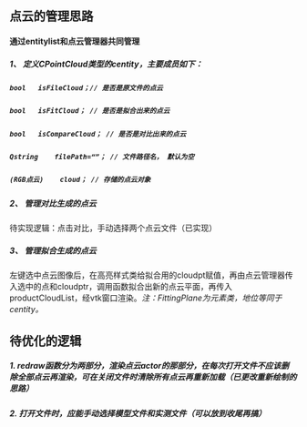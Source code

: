 ## 点云的管理思路

#### 通过entitylist和点云管理器共同管理

##### 1、 定义CPointCloud类型的centity，主要成员如下：

##### 		`bool	isFileCloud；// 是否是原文件的点云`

##### 		`bool	isFitCloud； // 是否是拟合出来的点云`

##### 		`bool	isCompareCloud； // 是否是对比出来的点云`

##### 		`Qstring	filePath=“”； // 文件路径名， 默认为空`

##### 		`(RGB点云)	cloud； // 存储的点云对象`

##### 2、 管理对比生成的点云

待实现逻辑：点击对比，手动选择两个点云文件（已实现）



##### 3、 管理拟合生成的点云

左键选中点云图像后，在高亮样式类给拟合用的cloudpt赋值，再由点云管理器传入选中的点和cloudptr，调用函数拟合出新的点云平面，再传入productCloudList，经vtk窗口渲染。*注：FittingPlane为元素类，地位等同于centity。*



## 待优化的逻辑

##### 1.	redraw函数分为两部分，渲染点云actor的那部分，在每次打开文件不应该删除全部点云再渲染，可在关闭文件时清除所有点云再重新加载（已更改重新绘制的思路）

##### 2.   打开文件时，应能手动选择模型文件和实测文件（可以放到收尾再搞）







